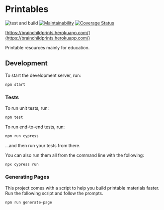 # Printables

![test and build](https://github.com/brainchild-projects/printables/actions/workflows/test.yml/badge.svg)
[![Maintainability](https://api.codeclimate.com/v1/badges/9ec071fc06eaafecde38/maintainability)](https://codeclimate.com/github/brainchild-projects/printables/maintainability)
[![Coverage Status](https://coveralls.io/repos/github/brainchild-projects/printables/badge.svg?branch=main)](https://coveralls.io/github/brainchild-projects/printables?branch=main)

[https://brainchildprints.herokuapp.com/](https://brainchildprints.herokuapp.com/)

Printable resources mainly for education.

## Development

To start the development server, run:

```sh
npm start
```

### Tests

To run unit tests, run:

```sh
npm test
```

To run end-to-end tests, run:

```sh
npm run cypress
```

...and then run your tests from there.

You can also run them all from the command line with the following:

```sh
npx cypress run
```

### Generating Pages

This project comes with a script to help you build printable materials faster.
Run the following script and follow the prompts.

```sh
npm run generate-page
```
